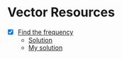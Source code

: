 # Vector Resources

* [X] [Find the frequency](https://practice.geeksforgeeks.org/problems/find-the-frequency/1) 
  * [Solution](https://www.youtube.com/watch?v=G2qGmOyDzCY)
  * [My solution](https://github.com/anuanu0-0/data-structures-and-algorithms/blob/master/STL/Vector/FindTheFrequency.cpp)
